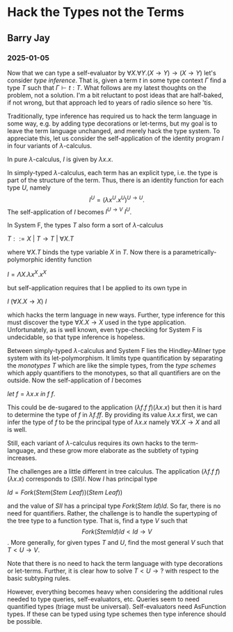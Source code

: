 # Hack the Types not the Terms
## Barry Jay
### 2025-01-05

Now that we can type a self-evaluator by $\forall X.\forall Y. (X \to Y) \to (X \to Y)$
let's consider *type inference*. That is, given a term $t$ in some type context $\Gamma$ find a type $T$ such that $\Gamma \vdash t : T$.
 What follows are my latest
thoughts on the problem, not a solution. I'm a bit reluctant to post
ideas that are half-baked, if not wrong, but that approach led to
years of radio silence so here 'tis. 

Traditionally, type inference has
required us to hack the term language in some way, e.g. by adding
type decorations or let-terms, but my goal is to leave the term
language unchanged, and merely hack the type system.  To appreciate
this, let us consider the self-application of the identity program $I$
in four variants of $\lambda$-calculus.

In pure $\lambda$-calculus, $I$ is given by $\lambda x .x$.

In simply-typed $\lambda$-calculus, each
term has an explicit type, i.e. the type is part of the structure of
the term. Thus, there is an identity function for each type $U$,
namely
$$I^U = (\lambda x^U. x^U)^{U\to U} .$$
The self-application of $I$ becomes $I^{U\to V}\ I^U$.

In System F, the types $T$ also form a sort of $\lambda$-calculus

$T ::= X \ | \ T\to T \ | \ \forall X. T$

where $\forall X. T$ binds the type variable $X$ in $T$. Now there is
a parametrically-polymorphic identity function

$I = \Lambda X. \lambda x^X. x^X$

but self-application requires that I be applied to its own type in

$I\ (\forall X. X \to X)\ I$

which hacks the term language in new ways. Further, type inference for
this must discover the type $\forall X. X \to X$ used in the type
application. Unfortunately, as is well known, even type-checking for
System F is undecidable, so that type inference is hopeless.

Between simply-typed $\lambda$-calculus and System F lies the
Hindley-Milner type system with its let-polymorphism. It limits type quantification by separating the *monotypes* $T$ which are like the simple types, from the *type schemes* which apply quantifiers to the monotypes, so that all quantifiers are on the outside. Now the
self-application of $I$ becomes 

$let\ f = \lambda x. x\ in\ f\ f .$

This could be de-sugared to the application $(\lambda
f. f\ f)(\lambda x.x)$ but then it is hard to determine the type of
$f$ in $\lambda f. f f$. By providing its value $\lambda x. x$ first,
we can infer the type of $f$ to be the principal type of $\lambda x.x$
namely $\forall X. X \to X$ and all is well.

Still, each variant of $\lambda$-calculus requires its own hacks to
the term-language, and these grow more elaborate as the subtlety of
typing increases.

The challenges are a little different in tree calculus. The
application $(\lambda f. f\ f)(\lambda x.x)$ corresponds to 
$(SII)I$. Now $I$ has principal type 

$Id = Fork (Stem (Stem\ Leaf))(Stem\ Leaf))$

and the value of $SII$ has a principal type $Fork (Stem\ Id) Id$. So far, there is no need for quantifiers. Rather, the
challenge is to handle the supertyping of the tree type to a function
type. That is, find a type $V$ such that $$Fork (Stem Id) Id <
Id \to V$$. More generally, for given types $T$ and $U$, find the most
general $V$ such that $T<U\to V$.

Note that there is no need to hack the term language with type
decorations or let-terms. Further, it is clear how to solve $T < U\to
?$ with respect to the basic subtyping rules.

However, everything becomes heavy when considering the additional
rules needed to type queries, self-evaluators, etc. Queries seem to
need quantified types (triage must be universal). Self-evaluators
need AsFunction types. If these can be typed using type schemes then type inference should be possible. 
